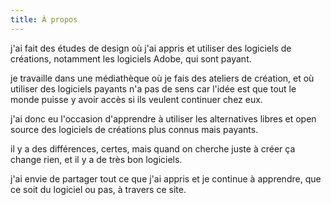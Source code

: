 ```yaml
---
title: À propos
---
```


j'ai fait des études de design où j'ai appris et utiliser des logiciels de créations, notamment les logiciels Adobe, qui sont payant.

je travaille dans une médiathèque où je fais des ateliers de création, et où utiliser des logiciels payants n'a pas de sens car l'idée est que tout le monde puisse y avoir accès si ils veulent continuer chez eux.

j'ai donc eu l'occasion d'apprendre à utiliser les alternatives libres et open source des logiciels de créations plus connus mais payants.

il y a des différences, certes, mais quand on cherche juste à créer ça change rien, et il y a de très bon logiciels.

j'ai envie de partager tout ce que j'ai appris et je continue à apprendre, que ce soit du logiciel ou pas, à travers ce site.
